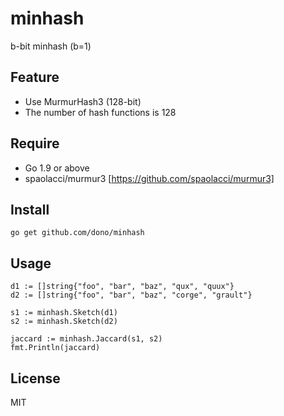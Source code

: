 # minhash
b-bit minhash (b=1)

## Feature
- Use MurmurHash3 (128-bit)
- The number of hash functions is 128

## Require
- Go 1.9 or above
- spaolacci/murmur3 [https://github.com/spaolacci/murmur3]

## Install
```
go get github.com/dono/minhash
```

## Usage
```
d1 := []string{"foo", "bar", "baz", "qux", "quux"}
d2 := []string{"foo", "bar", "baz", "corge", "grault"}

s1 := minhash.Sketch(d1)
s2 := minhash.Sketch(d2)

jaccard := minhash.Jaccard(s1, s2)
fmt.Println(jaccard)
```

## License
MIT